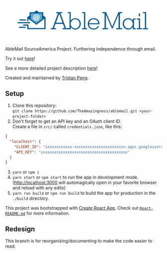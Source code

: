 # ![AbleMail](public/logo-blue.png)
AbleMail SourceAmerica Project. Furthering independence through email.

Try it out [here](https://theamazingness.github.io/ablemail)!

See a more detailed project description [here](http://www.team1540.org/ablemail)!

Created and maintained by [Tristan Peng](https://www.github.com/theamazingness).

## Setup
1. Clone this repository:
<br>`git clone https://github.com/TheAmazingness/ablemail.git <your-project-folder>`
2. Don't forget to get an API key and an OAuth client ID.
<br>Create a file in `src/` called `credentials.json`, like this:
```json
{
  "localhost": {
    "CLIENT_ID": "xxxxxxxxxxxx-xxxxxxxxxxxxxxxxxxxxxxx.apps.googleusercontent.com",
    "API_KEY": "xxxxxxxxxxxxxxxxxxxxxxxxxxxxxxxxxxxxxxx"
  }
}
```
3. `yarn` or `npm i`
4. `yarn start` or `npm start` to run the app in development mode. ([http://localhost:3000](http://localhost:3000) will automagically open in your favorite browser and reload with any edits)
5. `yarn run build` or `npm run build` to build the app for production in the `./build` directory.

This project was bootstrapped with [Create React App](https://github.com/facebook/create-react-app). Check out [`React-README.md`](https://github.com/TheAmazingness/ablemail/blob/redesign/React-README.md) for more information.

## Redesign
This branch is for reorganizing/documenting to make the code easier to read.
